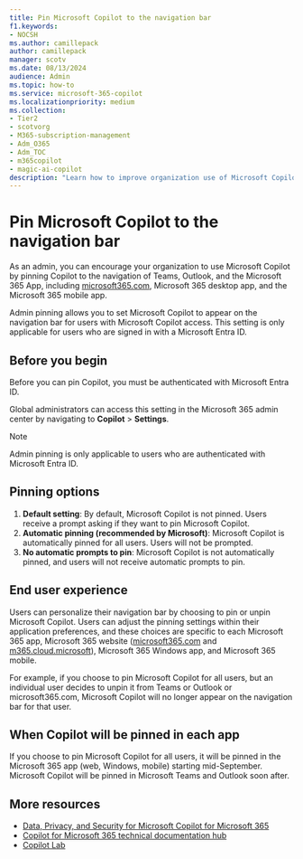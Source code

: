 ```yaml
---
title: Pin Microsoft Copilot to the navigation bar
f1.keywords:
- NOCSH
ms.author: camillepack
author: camillepack
manager: scotv
ms.date: 08/13/2024
audience: Admin
ms.topic: how-to
ms.service: microsoft-365-copilot
ms.localizationpriority: medium
ms.collection: 
- Tier2
- scotvorg
- M365-subscription-management 
- Adm_O365
- Adm_TOC
- m365copilot
- magic-ai-copilot
description: "Learn how to improve organization use of Microsoft Copilot by pinning it to the navigation bar in Teams, Outlook, and the Microsoft 365 App."
---
```


# Pin Microsoft Copilot to the navigation bar

As an admin, you can encourage your organization to use Microsoft Copilot by pinning Copilot to the navigation of Teams, Outlook, and the Microsoft 365 App, including [microsoft365.com](https://www.office.com/), Microsoft 365 desktop app, and the Microsoft 365 mobile app.  

Admin pinning allows you to set Microsoft Copilot to appear on the navigation bar for users with Microsoft Copilot access. This setting is only applicable for users who are signed in with a Microsoft Entra ID.

## Before you begin

Before you can pin Copilot, you must be authenticated with Microsoft Entra ID.  

Global administrators can access this setting in the Microsoft 365 admin center by navigating to **Copilot** > **Settings**.

> [!NOTE]
> Admin pinning is only applicable to users who are authenticated with Microsoft Entra ID.

## Pinning options

1. **Default setting**: By default, Microsoft Copilot is not pinned. Users receive a prompt asking if they want to pin Microsoft Copilot.
1. **Automatic pinning (recommended by Microsoft)**: Microsoft Copilot is automatically pinned for all users. Users will not be prompted.
1. **No automatic prompts to pin**: Microsoft Copilot is not automatically pinned, and users will not receive automatic prompts to pin.

## End user experience

Users can personalize their navigation bar by choosing to pin or unpin Microsoft Copilot. Users can adjust the pinning settings within their application preferences, and these choices are specific to each Microsoft 365 app, Microsoft 365 website ([microsoft365.com](https://www.office.com/) and [m365.cloud.microsoft](https://m365.cloud.microsoft/)), Microsoft 365 Windows app, and Microsoft 365 mobile.

For example, if you choose to pin Microsoft Copilot for all users, but an individual user decides to unpin it from Teams or Outlook or microsoft365.com, Microsoft Copilot will no longer appear on the navigation bar for that user.

## When Copilot will be pinned in each app

If you choose to pin Microsoft Copilot for all users, it will be pinned in the Microsoft 365 app (web, Windows, mobile) starting mid-September. Microsoft Copilot will be pinned in Microsoft Teams and Outlook soon after.

## More resources

- [Data, Privacy, and Security for Microsoft Copilot for Microsoft 365](microsoft-365-copilot-privacy.md)
- [Copilot for Microsoft 365 technical documentation hub](index.yml)
- [Copilot Lab](https://copilot.cloud.microsoft/)
